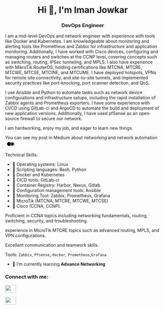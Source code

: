 <h1 align="center">Hi 👋, I'm Iman Jowkar</h1>
<h3 align="center">DevOps Engineer</h3>

<p align="left">
I am a mid-level DevOps and network engineer with experience with tools like Docker and Kubernetes. I am knowledgeable about monitoring and alerting tools like Prometheus and Zabbix for infrastructure and application monitoring. Additionally, I have worked with Cisco devices, configuring and managing routers and switches at the CCNP level, covering concepts such as switching, routing, IPSec tunneling, and MPLS. I also have experience with MikroTik RouterOS, holding certifications like MTCNA, MTCRE, MTCWE, MTCSE, MTCINE, and MTCUME.  I have deployed hotspots, VPNs for remote site connectivity, and site-to-site tunnels, and implemented security practices like port-knocking, port scanner detection, and QoS.

I use Ansible and Python to automate tasks such as network device configurations and infrastructure setups, including the rapid installation of Zabbix agents and Prometheus exporters. I have some experience with CI/CD using GitLab-ci and ArgoCD to automate the build and deployment of new application versions. Additionally, I have used pfSense as an open-source firewall to secure our network.

I am hardworking, enjoy my job, and eager to learn new things.
</p>

You can see my post in Medium about networking and network automation
<a href="https://medium.com/@imanjowkar99" target="blank"><img align="center" src="https://raw.githubusercontent.com/Medium/medium-logos/cd9acd1fff7e3c902b559de6c808c4a491f2d160/03_Symbol/01_Black/SVG/Artboard%201.svg" height="25" width="35" /></a>


Technical Skills:

- 🌱 Operating systems: Linux
- 🌱 Scripting languages: Bash, Python
- 🌱 Docker and Kubernetes
- 🌱 CICD tools: GitLab-ci
- 🌱 Container Registry: Harbor, Nexus, Gitlab
- 🌱 Configuration management tools: Ansible
- 🌱 Monitoring Tool: Zabbix, Prometheus, Grafana
- 🌱 MicroTik (MTCNA, MTCRE, MTCWE, MTCSE)
- 🌱 Cisco (CCNA, CCNP).


Proficient in CCNA topics including networking fundamentals, routing, switching, security, and troubleshooting.

experience in MicroTik MTCRE topics such as advanced routing, MPLS, and VPN configurations.

Excellent communication and teamwork skills.

Tools:
`Zabbix`, `Pfsense`, `docker`, `Prometheus`,`Grafana` 


- 🌱 I’m currently learning **Advance Networking**

<h3 align="left">Connect with me:</h3>
<p align="left">
<a href="https://www.linkedin.com/in/imanjowkar99/" target="blank"><img align="center" src="https://raw.githubusercontent.com/rahuldkjain/github-profile-readme-generator/master/src/images/icons/Social/linked-in-alt.svg" height="25" width="35" /></a>


<a href="https://www.kaggle.com/imanjowkar" target="blank"><img align="center" src="https://raw.githubusercontent.com/rahuldkjain/github-profile-readme-generator/master/src/images/icons/Social/kaggle.svg" height="25" width="35" /></a>
